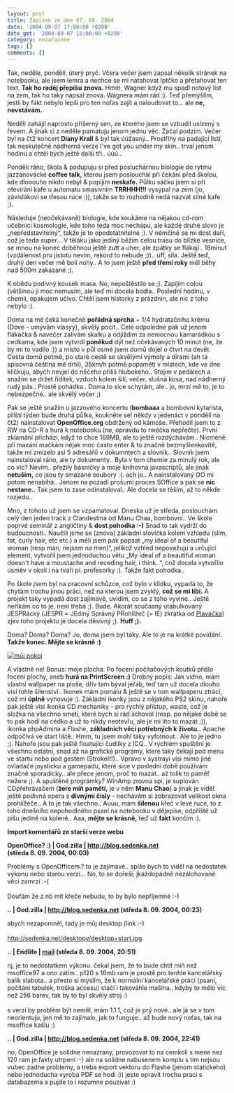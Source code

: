 ```yaml
---
layout: post
title: Zápisek ze dne 07. 09. 2004
date: '2004-09-07 17:00:00 +0200'
date_gmt: '2004-09-07 15:00:00 +0200'
category: nezařazené
tags: []
comments: []
---
```

<p>Tak, neděle, pondělí, úterý pryč. Včera večer jsem zapsal několik stránek na notebooku, ale jsem lemra  a nechce se mi natahovat lptčko a přetahovat ten text. <strong>Tak ho raděj přepíšu znova.</strong> Hmm, Wagner když mu spadl  notový list na zem, tak ho taky napsal znova. Wagnera mám rád :). Teď přemýšlím, jestli by fakt nebylo lepší  pro ten noťas zajít a naloudovat to... ale <strong>ne, nevstávám.</strong></p>
<p>Neděli zahájil naprosto příšerný sen, ze kterého jsem se vzbudil uslzený s řevem. A jinak si z neděle pamatuju jenom  jednu věc. Začal podzim. Večer byl na čt2 koncert <strong>Diany Krall</strong> &amp; byl tak úúžasný.. Prostřihy na padající listí,  tak neskutečně nádherná verze I've got you under my skin.. trval jenom hodinu a chtěl bych ještě další tři.. úúú..</p>
<p>Pondělí ráno, škola &amp; podupuju si před posluchárnou biologie do rytmu jazzanovácké <strong>coffee talk,</strong> kterou jsem  poslouchal při čekání před školou, kde dlooouho nikdo nebyl &amp; popíjím <strong>neskafe.</strong> Půlku sáčku jsem si při otevírání  kafe u automatu smasivním <strong>TRRHHH!!!</strong> vysypal na zem (jo, závislákovi se třesou ruce :)), takže se to rozhodně nedá  nazvat silné kafe ;).</p>
<p>Následuje (neočekávaně) biologie, kde koukáme na nějakou cd-rom učebnici kosmologie, kde toho teda moc nechápu,  ale každé druhé slovo je &bdquo;nepředstavitelný&ldquo;, takže je to opodstatnitelné ;). V němčině se mi dost daří,  což je teda super... V těláku jako jediný běžím celou trasu do blízké vesnice, se mnou na konec doběhnou ještě  zutt a uher, ale zpátky se flákají.. 18minut (vzdálenost pro jistotu nevím, rekord to nebude ;)).. uff, síla.  Ještě teď, druhý den večer mě bolí nohy.. A to jsem ještě <strong>před třemi roky</strong> měl běhy nad 500m zakázané ;).</p>
<p>K obědu podivný kousek masa. No, nepoštěstilo se ;). Zapíjím colou (většinou ji moc nemusím, ale teď mi docela  bodla.. Poslední hodinu, v chemii, opakujem učivo. Chtěl jsem historky z prázdnin, ale nic z toho nebylo :).</p>
<p>Doma na mě čeká konečně <strong>pořádná sprcha</strong> + 1/4 hydratačního krému (Dove - umývám vlasyy), skvělý pocit.. Celé odpoledne  pak už jenom flákačka &amp; navečer zalívám skalku a odjíždím za nemocnou kamarádkou s cedkama, kde jsem vytvrdl  <strong>poněkud</strong> dýl než očekávaných 10 minut (ne, že by mi to vadilo :)) a místo v půl osmé jsem domů dojel o čtvrt na devět.  Cesta domů potmě, po staré cestě se skvělými výmoly a dírami (ah ta spisovná čeština mě drtíí), 35km/h potmě popaměti  v místech, kde ve dne kličkuju, abych nevjel do něčeho příliš hlubokého.. Stojím v pedálech a snažím se držet řídítek,  vzduch kolem šílí, večer, slušná kosa, nad nádherný rudý pás.. Prostě pohádka.. Doma to sice schytám, ale.. jo, mrzí mě  to, je to nebezpečné.. ale skvělý večer ;)</p>
<p>Pak se ještě snažím u jazzového koncertu (<strong>bombaaa</strong> a bombovní kytarista, příští týden bude druhá půlka, koukněte se!  někdy v jedenáct  v pondělí na čt2) nainstalovat <strong>OpenOffice.org</strong> obdržený od kámoše. Přehodil jsem to z RW na CD-R a hurá k notebooku (ne,  opravdu to rwéčka nepřečte). První zklamání přichází, když to chce 169MB, ale  to ještě rozdýchávám.. Nicméně při mazání mačkám nějak moc často enter &amp; to značně bezmyšlenkovitě, takže mi  zmizelo asi 5 adresářů v dokumntech a slovník.. Slovník jsem nainstaloval ráno, ale ty dokumenty.. Byla v tom  chemie za minulý rok, ale co víc? Nevím.. přežily básničky a moje knihovna javascriptů, ale jinak <strong>netuším,</strong> co jsou  ty smazané soubory :(. ach jo.. A nainstalovaný OO mi potom nenabíhá.. Jenom na pozadí prošumí proces SOffice a pak  se <strong>nic nestane..</strong> Tak jsem to zase odinstaloval.. Ale docela se těším, až to někde rozjedu..</p>
<p>Mno, z tohoto už jsem se vzpamatoval. Dneska už je středa, poslouchám celý den jeden track z Clandestina  od Manu Chaa, bombovní.. Ve škole poprvé seminář z angličtiny &amp; <strong>dost pohodka :-)</strong> Snad to tak vydrží do  budoucnosti.. Naučili jsme se (znova) základní slovíčka kolem vzhledu (slim, fat, curly hair, etc etc.) a měli  jsem pak popsat &bdquo;my ideal of a beautiful woman (resp man, nejsem na men)&ldquo;, jelikož vzhled nepovažuju  a určující element, vytvořil jsem jednoduchou větu &bdquo;My ideal of a beautiful woman doesn't have a moustache  and receding hair, i think..&ldquo;, což docela vytvořilo úsměv v okolí i na tváři pí. profesorky :). Takže fakt pohodka..</p>
<p>Po škole jsem byl na pracovní schůzce, což bylo v klídku, vypadá to, že chytám trochu jinou práci, než na kterou jsem  zvyklý, <strong>což se mi líbí.</strong> A projekt taky vypadá dost zajímavě, uvidím, co se z toho vyvine.. Ještě neříkám co to je,  není třeba ;). Bude. Akorát současný utabulkovaný JESPRácký (JESPR = JEdiný Správný PRohlížeč (= IE) zkratka od  <a href="http://weblog.plavacek.net">Plaváčka</a>) zjev toho projektu je docela děsivný ;). <strong>Huff ;).</strong></p>
<p>Doma? Doma? Doma? Jo, doma jsem byl taky. Ale to je na krátké povídání. <strong>Takže konec. Mějte se krásně :)</strong></p>
<div >  <a href="%base_url%/assets/old-images/plocha.png"><img alt="můj pokoj" src="%base_url%/assets/old-images/plocha.jpg"></a>  </div>
<p>A vlastně ne! Bonus: moje plocha. Po focení počítačových koutků přišlo focení plochy, aneb <strong>hurá na PrintScreen :)</strong>  Drobný popis: Jak vidno, mám vlastní wallpaper na ploše, dřív tam býval jeřáb, teď tam už docela dlouho visí tohle  šílenství.. Ikonek mám pomálu &amp; ještě se v tom wallpaperu ztrácí, což mi <strong>úplně</strong> vyhovuje :). Základní ikonky  jsou z nějakého PS2 skinu, nahoře pak ještě visí ikonka CD mechaniky - pro rychlý přístup, waste, což je  složka na všechno smetí, které bych si rád schoval (resp. po nějaké době se to pak hodí na cédko a už to nikdy neotevřu,  ale je mi líto to mazat ;)), ikonka phpAdmina a Flashe, <strong>základních věcí potřebných k životu..</strong> Apache odpočívá ve start  liště.. Hmm, tu jsem mohl taky vyfotnout.. Ale to je jedno ;). Nahoře jsou pak ještě floatující čudlíky z ICQ..  V rychlém spuštění je všechno ostatní, snad až na grafické programy, které taky čekají pod menu ve startu nebo  pod gestem (StrokeIt!).. Vpravo v systrayi visí mimo jiné ovladače joysticku a gamepadu, které sice v poslední  době používám značně sporadicky.. ale přece jenom, proč to mazat.. až tolik to paměť nežere ;). A spuštěné prográmky?  WinAmp zrovna spí, je suplován CDpřehrávačem (<strong>žere míň paměti,</strong> je v něm <strong>Manu Chao</strong>) a jinak je vidět ještě podivná  opera s <strong>divnými čísly</strong> - nechávám si zobrazovat velikost okna prohlížeče.. A to je tak všechno.. Auuu, mám <strong>šílenou</strong> křeč  v levé ruce, to z toho dnešního nepohodlného psaní na notebooku v dějepise, odpříště už píšu jedině na koleně..  Aaa, <strong>mějte se krásně,</strong> teď už <strong>fakt</strong> končím :). </p>
<div class="import-komentaru">
<p><strong>Import komentářů ze starší verze webu</strong></p>
<div class="comment">
<p style="font-weight:bold"><span class="compredmet">OpenOffice? :)</span> | <span class="comname">God.zilla</span> |  <a href="http://blog.sedenka.net">http://blog.sedenka.net</a> (středa&nbsp;8.&nbsp;09.&nbsp;2004,&nbsp;00:03)</p>
<p>Problémy s OpenOfficem.? to je zajímavé.. spíše bych to viděl na nedostatek výkonu nebo starou verzi... No, to se dořeší; jkaždopádně nezálohované věci zamrzí :-( <br>  <br> Doufám že z nb mít křeče nebudu, to by bylo nepříjemné :-) </p>
</div>
<div class="comment">
<p style="font-weight:bold"><span class="compredmet">..</span> | <span class="comname">God.zilla</span> |  <a href="http://blog.sedenka.net">http://blog.sedenka.net</a> (středa&nbsp;8.&nbsp;09.&nbsp;2004,&nbsp;00:23)</p>
<p>abych nezapomněl, tady je můj desktop (link :-) <br>  <br> <a href="http://sedenka.net/desktopy/desktop+start.jpg">http://sedenka.net/desktopy/desktop+start.jpg</a> </p>
</div>
<div class="comment">
<p style="font-weight:bold"><span class="compredmet">..</span> | <span class="comname">Endlife</span> |  <a href="mailto:jan.martinek@post.cz">mail</a> (středa&nbsp;8.&nbsp;09.&nbsp;2004,&nbsp;20:51)</p>
<p>nj, je to nedostatkem výkonu. čekal jsem, že to bude chtít míň než msoffice97 a ono zatím.. p120 s 16mb ram je prostě pro tenhle kancelářský balík slabota.. a přesto si myslím, že k normální kancelářské práci (psaní, počítání tabulek, troška accesu) stačí i takováhle mašina.. kdyby to mělo víc než 256 barev, tak by to byl skvělý stroj :) <br>  <br> s verzí by problém být neměl, mám 1.1.1, což je prý nové.. ale já se v tom neorientuju, jen mě to zajímalo, jak to funguje.. až bude nový noťas, tak na msoffice kašlu :) </p>
</div>
<div class="comment">
<p style="font-weight:bold"><span class="compredmet">..</span> | <span class="comname">God.zilla</span> |  <a href="http://blog.sedenka.net">http://blog.sedenka.net</a> (středa&nbsp;8.&nbsp;09.&nbsp;2004,&nbsp;22:41)</p>
<p>no, OpenOffice je solidne nenazrany, provozovat to na cemkoli s mene nez 120 ram je fakty utrpeni :-) ale na solidne nabusenem komplu s tim nejsou vubec zadne problemy, a treba export vektoru do Flashe (jenom statickeho) nebo jednoducha vyroba PDF se hodi :)) jeste opravit trochu praci s databazema a pujde to i rozumne pouzivat :) </p>
</div>
</div>
